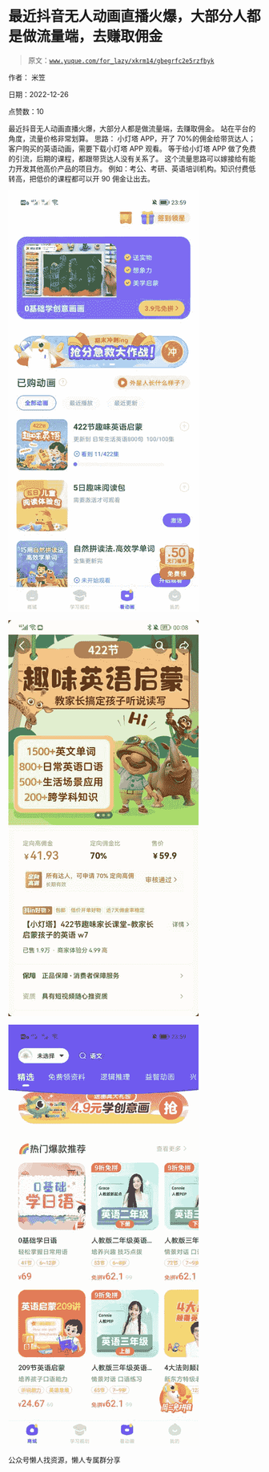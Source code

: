 # 最近抖音无人动画直播火爆，大部分人都是做流量端，去赚取佣金

> 原文：[`www.yuque.com/for_lazy/xkrm14/gbegrfc2e5rzfbyk`](https://www.yuque.com/for_lazy/xkrm14/gbegrfc2e5rzfbyk)



作者： 米笠



日期：2022-12-26



点赞数：10

<ne-hole id="u688e293c" data-lake-id="u688e293c"><ne-card data-card-name="hr" data-card-type="block" id="T8jUs" data-event-boundary="card">

最近抖音无人动画直播火爆，大部分人都是做流量端，去赚取佣金。 站在平台的角度，流量价格非常划算。 思路： 小灯塔 APP，开了 70%的佣金给带货达人； 客户购买的英语动画，需要下载小灯塔 APP 观看。 等于给小灯塔 APP 做了免费的引流，后期的课程，都跟带货达人没有关系了。 这个流量思路可以嫁接给有能力开发其他高价产品的项目方。 例如：考公、考研、英语培训机构。知识付费低转高，把低价的课程都可以开 90 佣金让出去。



<ne-card data-card-name="image" data-card-type="inline" id="F8CDP" data-event-boundary="card">![](img/ab521107e409f81326870330963dd7cb.png)</ne-card>



<ne-card data-card-name="image" data-card-type="inline" id="DHmjE" data-event-boundary="card">![](img/be80b3ed56e930ebff85331bf313a9ba.png)</ne-card>



<ne-card data-card-name="image" data-card-type="inline" id="lHsbu" data-event-boundary="card">![](img/0e1e9ba78a1d08df53acdfab0a5c0fe6.png)</ne-card>

<ne-hole id="u15b32490" data-lake-id="u15b32490"><ne-card data-card-name="hr" data-card-type="block" id="YGCLP" data-event-boundary="card">

公众号懒人找资源，懒人专属群分享

</ne-card></ne-hole></ne-card></ne-hole>